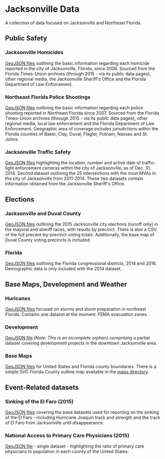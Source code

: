 # Jacksonville Data
A collection of data focused on Jacksonville and Northeast Florida.

## Public Safety

### Jacksonville Homicides
[GeoJSON files](public-safety/homicides/) outlining the basic information regarding each homicide reported in the city of Jacksonville, Florida, since 2006. Sourced from the Florida Times-Union archives (through 2015 - via its public data pages), other regional media, the Jacksonville Sheriff's Office and the Florida Department of Law Enforcement.

### Northeast Florida Police Shootings
[GeoJSON files](public-safety/police-shootings/) outlining the basic information regarding each police shooting reported in Northeast Florida since 2007. Sourced from the Florida Times-Union archives (through 2015 - via its public data pages), other regional media, local law enforcement and the Florida Department of Law Enforcement. Geographic area of coverage includes jurisdictions within the Florida counties of Baker, Clay, Duval, Flagler, Putnam, Nassau and St. Johns.

### Jacksonville Traffic Safety
[GeoJSON files](public-safety/traffic/) highlighting the location, number and active date of traffic-light enforcement cameras within the city of Jacksonville, as of Dec. 31, 2014. Second dataset outlining the 25 intersections with the most MVAs in the city of Jacksonville from 2011-2014. These two datasets contain information obtained from the Jacksonville Sheriff's Office.

## Elections

### Jacksonville and Duval County
[GeoJSON files](elections/local/) outlining the 2015 Jacksonville city elections (runoff only) in the mayoral and sheriff races, with results by precinct. There is also a CSV of the full precent-by-precinct voting totals. Additionally, the base map of Duval County voting precincts is included.

### Florida
[GeoJSON files](elections/federal/) outlining the Florida congressional districts, 2014 and 2016. Demographic data is only included with the 2014 dataset.

## Base Maps, Development and Weather

### Huricanes
[GeoJSON files](geography/hurricanes/) focused on storms and storm preparation in northeast Florida. Contains one dataset at the moment: FEMA evacuation zones.

### Development
[GeoJSON file](geography/jacksonville-development/) _(Note: This is an incomplete orphan)_ comprising a partial dataset covering development projects in the downtown Jacksonville area.

### Base Maps
[GeoJSON files](geography/counties) for United States and Florida county boundaries. There is a simple SVG Florida County outline map available in the [maps directory](geography/counties).

## Event-Related datasets

### Sinking of the El Faro (2015)
[GeoJSON files](news-events/el-faro-sinking) covering the base datasets used for reporting on the sinking of the El Faro - including Hurricane Joaquin track and strength and the track of El Faro from Jacksonville until disappearance.

### National Access to Primary Care Physicians (2015)
[GeoJSON file](news-events/primary-care-access) - single dataset - highlighting the ratio of primary care physicians to population in each county of the United States.
